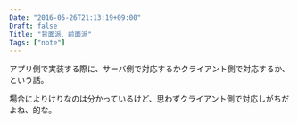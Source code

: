 ```yaml
---
Date: "2016-05-26T21:13:19+09:00"
Draft: false
Title: "背面派、前面派"
Tags: ["note"]
---
```



アプリ側で実装する際に、サーバ側で対応するかクライアント側で対応するか、という話。

場合によりけりなのは分かっているけど、思わずクライアント側で対応しがちだよね、的な。
